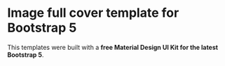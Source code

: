 # Image full cover template for Bootstrap 5


This templates were built with a **free Material Design UI Kit for the latest Bootstrap 5**.

